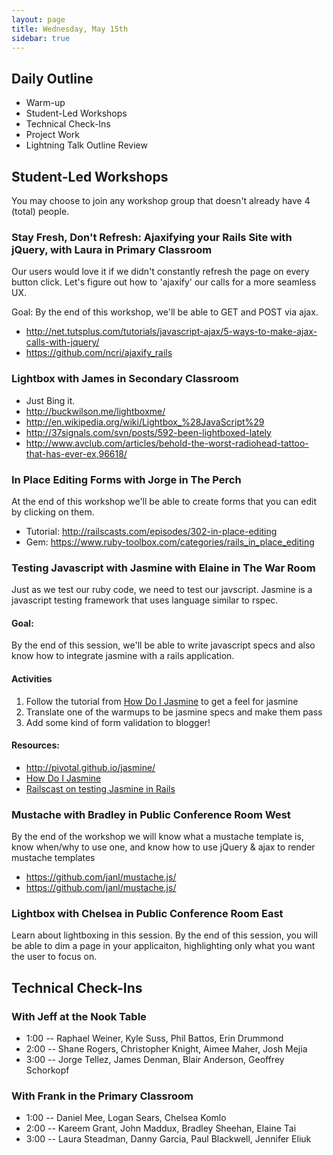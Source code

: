 ```yaml
---
layout: page
title: Wednesday, May 15th
sidebar: true
---
```


## Daily Outline

* Warm-up
* Student-Led Workshops
* Technical Check-Ins
* Project Work
* Lightning Talk Outline Review

## Student-Led Workshops

You may choose to join any workshop group that doesn't already have 4 (total) people.

### Stay Fresh, Don't Refresh: Ajaxifying your Rails Site with jQuery, with Laura in Primary Classroom

Our users would love it if we didn't constantly refresh the page on every button click. Let's figure out how to 'ajaxify' our calls for a more seamless UX.

Goal: By the end of this workshop, we'll be able to GET and POST via ajax.

* http://net.tutsplus.com/tutorials/javascript-ajax/5-ways-to-make-ajax-calls-with-jquery/
* https://github.com/ncri/ajaxify_rails

### Lightbox with James in Secondary Classroom

* Just Bing it.
* http://buckwilson.me/lightboxme/
* http://en.wikipedia.org/wiki/Lightbox_%28JavaScript%29
* http://37signals.com/svn/posts/592-been-lightboxed-lately
* http://www.avclub.com/articles/behold-the-worst-radiohead-tattoo-that-has-ever-ex,96618/

### In Place Editing Forms with Jorge in The Perch

At the end of this workshop we'll be able to create forms that you can edit by clicking on them.

* Tutorial: http://railscasts.com/episodes/302-in-place-editing
* Gem: https://www.ruby-toolbox.com/categories/rails_in_place_editing

### Testing Javascript with Jasmine with Elaine in The War Room

Just as we test our ruby code, we need to test our javscript. Jasmine is a javascript testing framework that uses language similar to rspec.

#### Goal:

By the end of this session, we'll be able to write javascript specs and also know how to integrate jasmine with a rails application.

#### Activities

1. Follow the tutorial from [How Do I Jasmine](http://evanhahn.com/how-do-i-jasmine/) to get a feel for jasmine
2. Translate one of the warmups to be jasmine specs and make them pass
3. Add some kind of form validation to blogger!

#### Resources:

* http://pivotal.github.io/jasmine/
* [How Do I Jasmine](http://evanhahn.com/how-do-i-jasmine/)
* [Railscast on testing Jasmine in Rails](http://railscasts.com/episodes/261-testing-javascript-with-jasmine)

### Mustache with Bradley in Public Conference Room West

By the end of the workshop we will know what a mustache template is, know when/why to use one, and know how to use jQuery & ajax to render mustache templates

* https://github.com/janl/mustache.js/
* https://github.com/janl/mustache.js/

### Lightbox with Chelsea in Public Conference Room East

Learn about lightboxing in this session. By the end of this session, you will be able to dim a page in your applicaiton, highlighting only what you want the user to focus on. 

## Technical Check-Ins

### With Jeff at the Nook Table

* 1:00 -- Raphael Weiner, Kyle Suss, Phil Battos, Erin Drummond
* 2:00 -- Shane Rogers, Christopher Knight, Aimee Maher, Josh Mejia
* 3:00 -- Jorge Tellez, James Denman, Blair Anderson, Geoffrey Schorkopf

### With Frank in the Primary Classroom

* 1:00 -- Daniel Mee, Logan Sears, Chelsea Komlo
* 2:00 -- Kareem Grant, John Maddux, Bradley Sheehan, Elaine Tai
* 3:00 -- Laura Steadman, Danny Garcia, Paul Blackwell, Jennifer Eliuk

